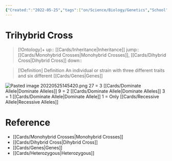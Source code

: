 ```yaml
---
{"Created:":"2022-05-25","tags":["on/Science/Biology/Genetics","School"],"date created":"2022-05-25 Wed","edited":"2023-04-06 Thu","dg-publish":true,"permalink":"/cards/trihybrid-cross/","dgPassFrontmatter":true}
---
```


# Trihybrid Cross

> [!Ontology]+
> up:: [[Cards/Inheritance\|Inheritance]]
> jump:: [[Cards/Monohybrid Crosses\|Monohybrid Crosses]], [[Cards/Dihybrid Cross\|Dihybrid Cross]]
> down:: 

> [!Definition] Definition
> An individual or strain with three different traits and six different [[Cards/Genes\|Genes]]

![Pasted image 20220525145420.png](/img/user/Extras/Images/Pasted%20image%2020220525145420.png)
27 = 3 [[Cards/Dominate Allele\|Dominate Alleles]]
9 = 2 [[Cards/Dominate Allele\|Dominate Alleles]]
3 = 1 [[Cards/Dominate Allele\|Dominate Allele]]
1 = Only [[Cards/Recessive Allele\|Recessive Alleles]]

# Reference

- [[Cards/Monohybrid Crosses\|Monohybrid Crosses]]
- [[Cards/Dihybrid Cross\|Dihybrid Cross]]
- [[Cards/Genes\|Genes]]
- [[Cards/Heterozygous\|Heterozygous]]